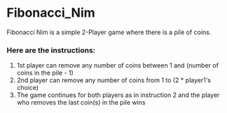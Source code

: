 # Fibonacci_Nim
Fibonacci Nim is a simple 2-Player game where there is a pile of coins. 

### Here are the instructions: 
1) 1st player can remove any number of coins between 1 and (number of coins in the pile - 1) 
2) 2nd player can remove any number of coins from 1 to (2 * player1's choice) 
3) The game continues for both players as in instruction 2 and the player who removes the last coin(s) in the pile wins
